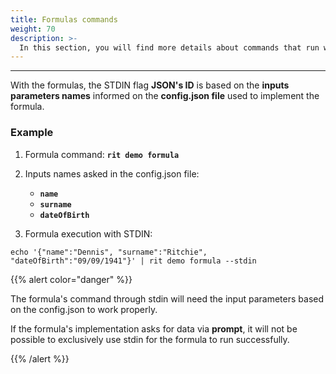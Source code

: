 ```yaml
---
title: Formulas commands
weight: 70
description: >-
  In this section, you will find more details about commands that run with Ritchie's formulas.
---
```


---

With the formulas, the STDIN flag **JSON's ID** is based on the **inputs parameters names** informed on the **config.json file** used to implement the formula.

### **Example**

1. Formula command: **`rit demo formula`**

2. Inputs names asked in the config.json file:

   * **`name`**
   * **`surname`**
   * **`dateOfBirth`**

3. Formula execution with STDIN:

```text
echo '{"name":"Dennis", "surname":"Ritchie", "dateOfBirth":"09/09/1941"}' | rit demo formula --stdin
```

{{% alert color="danger" %}}

The formula's command through stdin will need the input parameters based on the config.json to work properly.

If the formula's implementation asks for data via **prompt**, it will not be possible to exclusively use stdin for the formula to run successfully.

{{% /alert %}}
